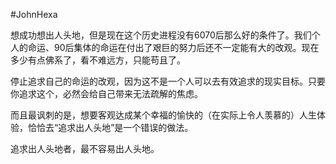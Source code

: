 #JohnHexa 

想成功想出人头地，但是现在这个历史进程没有6070后那么好的条件了。我们个人的命运、90后集体的命运在付出了艰巨的努力后还不一定能有大的改观。现在多少有点佛系了，看不难远方，只能苟且了。  
  
  
停止追求自己的命运的改观，因为这不是一个人可以去有效追求的现实目标。只要你追求这个，必然会给自己带来无法疏解的焦虑。  
  
而且最讽刺的是，想要客观达成某个幸福的愉快的（在实际上令人羡慕的）人生体验，恰恰去“追求出人头地”是一个错误的做法。  
  
追求出人头地者，最不容易出人头地。  

